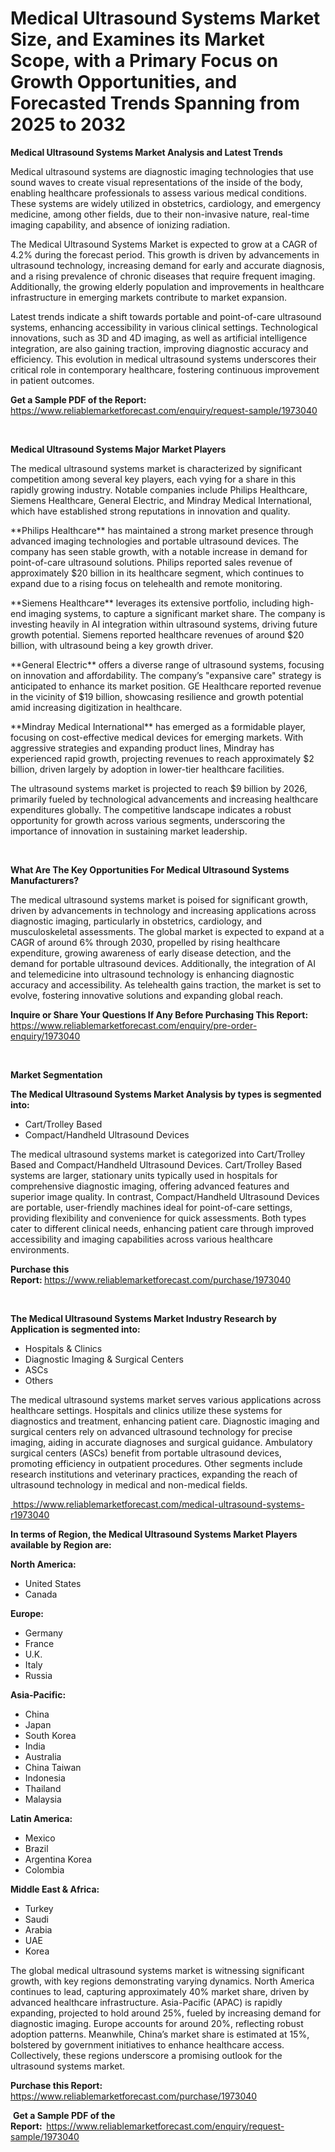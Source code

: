 <p><h1>Medical Ultrasound Systems Market Size, and Examines its Market Scope, with a Primary Focus on Growth Opportunities, and Forecasted Trends Spanning from 2025 to 2032</h1></p><p><strong>Medical Ultrasound Systems Market Analysis and Latest Trends</strong></p>
<p><p>Medical ultrasound systems are diagnostic imaging technologies that use sound waves to create visual representations of the inside of the body, enabling healthcare professionals to assess various medical conditions. These systems are widely utilized in obstetrics, cardiology, and emergency medicine, among other fields, due to their non-invasive nature, real-time imaging capability, and absence of ionizing radiation.</p><p>The Medical Ultrasound Systems Market is expected to grow at a CAGR of 4.2% during the forecast period. This growth is driven by advancements in ultrasound technology, increasing demand for early and accurate diagnosis, and a rising prevalence of chronic diseases that require frequent imaging. Additionally, the growing elderly population and improvements in healthcare infrastructure in emerging markets contribute to market expansion.</p><p>Latest trends indicate a shift towards portable and point-of-care ultrasound systems, enhancing accessibility in various clinical settings. Technological innovations, such as 3D and 4D imaging, as well as artificial intelligence integration, are also gaining traction, improving diagnostic accuracy and efficiency. This evolution in medical ultrasound systems underscores their critical role in contemporary healthcare, fostering continuous improvement in patient outcomes.</p></p>
<p><strong>Get a Sample PDF of the Report:&nbsp;</strong> <a href="https://www.reliablemarketforecast.com/enquiry/request-sample/1973040?utm_campaign=2528&utm_medium=2&utm_source=Github&utm_content=ia&utm_term=13042025&utm_id=medical-ultrasound-systems">https://www.reliablemarketforecast.com/enquiry/request-sample/1973040</a></p>
<p>&nbsp;</p>
<p><strong>Medical Ultrasound Systems Major Market Players</strong></p>
<p><p>The medical ultrasound systems market is characterized by significant competition among several key players, each vying for a share in this rapidly growing industry. Notable companies include Philips Healthcare, Siemens Healthcare, General Electric, and Mindray Medical International, which have established strong reputations in innovation and quality.</p><p>**Philips Healthcare** has maintained a strong market presence through advanced imaging technologies and portable ultrasound devices. The company has seen stable growth, with a notable increase in demand for point-of-care ultrasound solutions. Philips reported sales revenue of approximately $20 billion in its healthcare segment, which continues to expand due to a rising focus on telehealth and remote monitoring.</p><p>**Siemens Healthcare** leverages its extensive portfolio, including high-end imaging systems, to capture a significant market share. The company is investing heavily in AI integration within ultrasound systems, driving future growth potential. Siemens reported healthcare revenues of around $20 billion, with ultrasound being a key growth driver.</p><p>**General Electric** offers a diverse range of ultrasound systems, focusing on innovation and affordability. The company’s "expansive care" strategy is anticipated to enhance its market position. GE Healthcare reported revenue in the vicinity of $19 billion, showcasing resilience and growth potential amid increasing digitization in healthcare.</p><p>**Mindray Medical International** has emerged as a formidable player, focusing on cost-effective medical devices for emerging markets. With aggressive strategies and expanding product lines, Mindray has experienced rapid growth, projecting revenues to reach approximately $2 billion, driven largely by adoption in lower-tier healthcare facilities.</p><p>The ultrasound systems market is projected to reach $9 billion by 2026, primarily fueled by technological advancements and increasing healthcare expenditures globally. The competitive landscape indicates a robust opportunity for growth across various segments, underscoring the importance of innovation in sustaining market leadership.</p></p>
<p>&nbsp;</p>
<p><strong>What Are The Key Opportunities For Medical Ultrasound Systems Manufacturers?</strong></p>
<p><p>The medical ultrasound systems market is poised for significant growth, driven by advancements in technology and increasing applications across diagnostic imaging, particularly in obstetrics, cardiology, and musculoskeletal assessments. The global market is expected to expand at a CAGR of around 6% through 2030, propelled by rising healthcare expenditure, growing awareness of early disease detection, and the demand for portable ultrasound devices. Additionally, the integration of AI and telemedicine into ultrasound technology is enhancing diagnostic accuracy and accessibility. As telehealth gains traction, the market is set to evolve, fostering innovative solutions and expanding global reach.</p></p>
<p><strong>Inquire or Share Your Questions If Any Before Purchasing This Report:</strong> <a href="https://www.reliablemarketforecast.com/enquiry/pre-order-enquiry/1973040?utm_campaign=2528&utm_medium=2&utm_source=Github&utm_content=ia&utm_term=13042025&utm_id=medical-ultrasound-systems">https://www.reliablemarketforecast.com/enquiry/pre-order-enquiry/1973040</a></p>
<p>&nbsp;</p>
<p><strong>Market Segmentation</strong></p>
<p><strong>The Medical Ultrasound Systems Market Analysis by types is segmented into:</strong></p>
<p><ul><li>Cart/Trolley Based</li><li>Compact/Handheld Ultrasound Devices</li></ul></p>
<p><p>The medical ultrasound systems market is categorized into Cart/Trolley Based and Compact/Handheld Ultrasound Devices. Cart/Trolley Based systems are larger, stationary units typically used in hospitals for comprehensive diagnostic imaging, offering advanced features and superior image quality. In contrast, Compact/Handheld Ultrasound Devices are portable, user-friendly machines ideal for point-of-care settings, providing flexibility and convenience for quick assessments. Both types cater to different clinical needs, enhancing patient care through improved accessibility and imaging capabilities across various healthcare environments.</p></p>
<p><strong>Purchase this Report:&nbsp;</strong><a href="https://www.reliablemarketforecast.com/purchase/1973040?utm_campaign=2528&utm_medium=2&utm_source=Github&utm_content=ia&utm_term=13042025&utm_id=medical-ultrasound-systems">https://www.reliablemarketforecast.com/purchase/1973040</a></p>
<p>&nbsp;</p>
<p><strong>The Medical Ultrasound Systems Market Industry Research by Application is segmented into:</strong></p>
<p><ul><li>Hospitals & Clinics</li><li>Diagnostic Imaging & Surgical Centers</li><li>ASCs</li><li>Others</li></ul></p>
<p><p>The medical ultrasound systems market serves various applications across healthcare settings. Hospitals and clinics utilize these systems for diagnostics and treatment, enhancing patient care. Diagnostic imaging and surgical centers rely on advanced ultrasound technology for precise imaging, aiding in accurate diagnoses and surgical guidance. Ambulatory surgical centers (ASCs) benefit from portable ultrasound devices, promoting efficiency in outpatient procedures. Other segments include research institutions and veterinary practices, expanding the reach of ultrasound technology in medical and non-medical fields.</p></p>
<p><a href="https://www.reliablemarketforecast.com/medical-ultrasound-systems-r1973040?utm_campaign=2528&utm_medium=2&utm_source=Github&utm_content=ia&utm_term=13042025&utm_id=medical-ultrasound-systems">&nbsp;https://www.reliablemarketforecast.com/medical-ultrasound-systems-r1973040</a></p>
<p><strong>In terms of Region, the Medical Ultrasound Systems Market Players available by Region are:</strong></p>
<p>
    <p> <strong> North America: </strong>
        <ul>
            <li>United States</li>
            <li>Canada</li>
        </ul>
        </p> 
    <p> <strong> Europe: </strong>
        <ul>
            <li>Germany</li>
            <li>France</li>
            <li>U.K.</li>
            <li>Italy</li>
            <li>Russia</li>
        </ul>
        </p> 
    <p> <strong> Asia-Pacific: </strong>
        <ul>
            <li>China</li>
            <li>Japan</li>
            <li>South Korea</li>
            <li>India</li>
            <li>Australia</li>
            <li>China Taiwan</li>
            <li>Indonesia</li>
            <li>Thailand</li>
            <li>Malaysia</li>
        </ul>
        </p> 
    <p> <strong> Latin America: </strong>
        <ul>
            <li>Mexico</li>
            <li>Brazil</li>
            <li>Argentina Korea</li>
            <li>Colombia</li>
        </ul>
        </p> 
    <p> <strong> Middle East & Africa: </strong>
        <ul>
            <li>Turkey</li>
            <li>Saudi</li>
            <li>Arabia</li>
            <li>UAE</li>
            <li>Korea</li>
        </ul>
    </p>
    </p>
<p><p>The global medical ultrasound systems market is witnessing significant growth, with key regions demonstrating varying dynamics. North America continues to lead, capturing approximately 40% market share, driven by advanced healthcare infrastructure. Asia-Pacific (APAC) is rapidly expanding, projected to hold around 25%, fueled by increasing demand for diagnostic imaging. Europe accounts for around 20%, reflecting robust adoption patterns. Meanwhile, China’s market share is estimated at 15%, bolstered by government initiatives to enhance healthcare access. Collectively, these regions underscore a promising outlook for the ultrasound systems market.</p></p>
<p><strong>Purchase this Report: </strong><a href="https://www.reliablemarketforecast.com/purchase/1973040?utm_campaign=2528&utm_medium=2&utm_source=Github&utm_content=ia&utm_term=13042025&utm_id=medical-ultrasound-systems">https://www.reliablemarketforecast.com/purchase/1973040</a></p>
<p>&nbsp;<strong>Get a Sample PDF of the Report:&nbsp;&nbsp;</strong><a href="https://www.reliablemarketforecast.com/enquiry/request-sample/1973040?utm_campaign=2528&utm_medium=2&utm_source=Github&utm_content=ia&utm_term=13042025&utm_id=medical-ultrasound-systems">https://www.reliablemarketforecast.com/enquiry/request-sample/1973040</a></p>
<p><strong></strong></p>
<p><p></p><p></p><p></p></p>